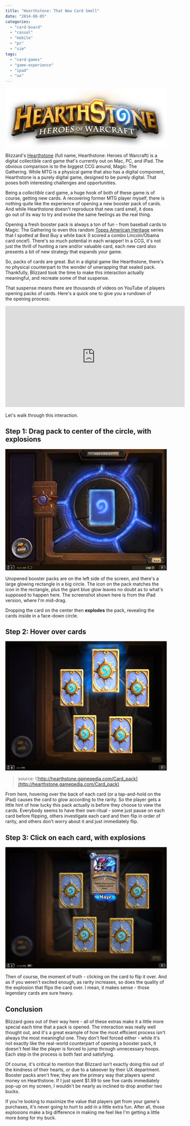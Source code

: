 ```yaml
---
title: "Hearthstone: That New Card Smell"
date: "2014-08-05"
categories: 
  - "card-board"
  - "casual"
  - "mobile"
  - "pc"
  - "sim"
tags: 
  - "card-games"
  - "game-experience"
  - "ipad"
  - "ux"
---
```


![Hearthstone_Logo](images/Hearthstone_Logo.png)

Blizzard's [Hearthstone](http://us.battle.net/hearthstone/en/) (full name, Hearthstone: Heroes of Warcraft) is a digital collectible card game that's currently out on Mac, PC, and iPad. The obvious comparison is to the biggest CCG around, Magic: The Gathering. While MTG is a physical game that also has a digital component, Hearthstone is a purely digital game, designed to be purely digital. That poses both interesting challenges and opportunities.

Being a _collectible_ card game, a huge hook of both of these game is of course, getting new cards. A recovering former MTG player myself, there is nothing quite like the experience of opening a new booster pack of cards. And while Hearthstone doesn't reproduce that new card smell, it does go out of its way to try and evoke the same feelings as the real thing.

Opening a fresh booster pack is always a ton of fun - from baseball cards to Magic: The Gathering to even this random [Topps American Heritage](http://www.cardboardconnection.com/2009-topps-heritage-american-heroes) series that I spotted at Best Buy a while back (I scored a combo Lincoln/Obama card once!). There's so much potential in each wrapper! In a CCG, it's not just the thrill of hunting a rare and/or valuable card, each new card also presents a bit of new strategy that expands your game.

So, packs of cards are great. But in a digital game like Hearthstone, there's no physical counterpart to the wonder of unwrapping that sealed pack. Thankfully, Blizzard took the time to make this interaction actually meaningful, and recreate some of that suspense.

That suspense means there are thousands of videos on YouTube of players opening packs of cards. Here's a quick one to give you a rundown of the opening process:

<iframe width="560" height="315" src="https://www.youtube.com/embed/cBDaxdMmTFM?si=BjbzQ3FecE-HuygO" title="YouTube video player" frameborder="0" allow="accelerometer; autoplay; clipboard-write; encrypted-media; gyroscope; picture-in-picture; web-share" allowfullscreen></iframe>

Let's walk through this interaction.

## Step 1: Drag pack to center of the circle, with explosions

![A sealed Hearthstone booster pack, ready to be opened](images/IMG_0021.jpg)

Unopened booster packs are on the left side of the screen, and there's a large glowing rectangle in a big circle. The icon on the pack matches the icon in the rectangle, plus the giant blue glow leaves no doubt as to what's supposed to happen here. The screenshot shown here is from the iPad version, where I'm mid-drag.

Dropping the card on the center then **explodes** the pack, revealing the cards inside in a face-down circle.

## Step 2: Hover over cards

![Five face-down Hearthstone cards, with a rare being hovered over](images/Pack_SS_6.jpg)
> source: ![http://hearthstone.gamepedia.com/Card_pack](http://hearthstone.gamepedia.com/Card_pack)

From here, hovering over the back of each card (or a tap-and-hold on the iPad) causes the card to glow according to the rarity. So the player gets a little hint of how lucky this pack actually is before they choose to view the cards. Everybody seems to have their own ritual - some just pause on each card before flipping, others investigate each card and then flip in order of rarity, and others don't worry about it and just immediately flip.

## Step 3: Click on each card, with explosions

![IMG_0015](images/IMG_0015.jpg)

Then of course, the moment of truth - clicking on the card to flip it over. And as if you weren't excited enough, as rarity increases, so does the quality of the explosion that flips the card over. I mean, it makes sense - those legendary cards are sure heavy.

## Conclusion

Blizzard goes out of their way here - all of these extras make it a little more special each time that a pack is opened. The interaction was really well thought out, and it's a great example of how the most efficient process isn't always the most meaningful one. They don't feel forced either - while it's not exactly like the real-world counterpart of opening a booster pack, it doesn't feel like the player is forced to jump through unnecessary hoops. Each step in the process is both fast and satisfying.

Of course, it's critical to mention that Blizzard isn't exactly doing this out of the kindness of their hearts, or due to a takeover by their UX department. Booster packs aren't free; they are the primary way that players spend money on Hearthstone. If I just spent $1.99 to see five cards immediately pop-up on my screen, I wouldn't be nearly as inclined to drop another two bucks.

If you're looking to maximize the value that players get from your game's purchases, it's never going to hurt to add in a little extra fun. After all, those explosions make a big difference in making me feel like I'm getting a little more _bang_ for my buck.
